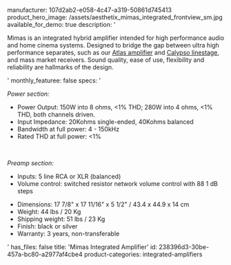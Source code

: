 manufacturer: 107d2ab2-e058-4c47-a319-50861d745413
product_hero_image: /assets/aesthetix_mimas_integrated_frontview_sm.jpg
available_for_demo: true
description: '<p>Mimas is an integrated&nbsp;hybrid&nbsp;amplifier intended for high performance audio and home cinema systems. Designed to bridge the gap between ultra high performance separates, such as our&nbsp;<a href="http://www.aesthetix.net/atlas.php" target="_blank">Atlas amplifier</a>&nbsp;and&nbsp;<a href="http://www.aesthetix.net/calypso.php" target="_blank">Calypso linestage</a>, and mass market receivers. Sound quality, ease of use, flexibility and reliability are hallmarks of the design.</p>'
monthly_featuree: false
specs: '<p><i>Power section:</i><br></p><ul><li>Power Output: 150W into 8 ohms, &lt;1% THD; 280W into 4 ohms, &lt;1% THD, both channels driven.<br></li><li>Input Impedance: 20Kohms single-ended, 40Kohms balanced<br></li><li>Bandwidth at full power: 4 - 150kHz<br></li><li>Rated THD at full power: &lt;1%</li></ul><p><br></p><p><i>Preamp section:</i></p><ul><li>Inputs: 5 line RCA or XLR (balanced)<br></li><li>Volume control: switched resistor network volume control with 88 1 dB steps</li></ul><ul><li>Dimensions: 17 7/8" x 17 11/16" x 5 1/2" / 43.4 x 44.9 x 14 cm<br></li><li>Weight: 44 lbs / 20 Kg<br></li><li>Shipping weight: 51 lbs / 23 Kg<br></li><li>Finish: black or silver<br></li><li>Warranty: 3 years, non-transferable<br></li></ul>'
has_files: false
title: 'Mimas Integrated Amplifier'
id: 238396d3-30be-457a-bc80-a2977af4cbe4
product-categories: integrated-amplifiers
